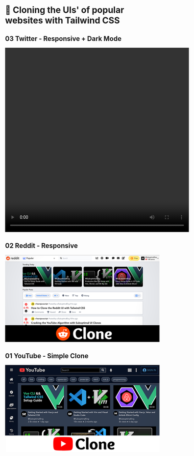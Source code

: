 # 🍃 Cloning the UIs' of popular websites with Tailwind CSS

## 03 Twitter - Responsive + Dark Mode
<video width="600" height="600" controls>
  <source src="/demos/03_twitter.mp4" type="video/mp4">
</video>

## 02 Reddit - Responsive
<img src="/demos/02.png" width="600">

## 01 YouTube - Simple Clone
<img src="/demos/01.png" width="600">
